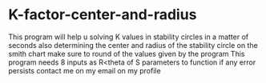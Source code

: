 # K-factor-center-and-radius
This program will help u solving K values in stability circles in a matter of seconds also determining the center and radius of the stability circle on the smith chart make sure to round of the values given by the program
This program needs 8 inputs as R<theta of S parameters to function 
if any error persists contact me on my email on my profile 
